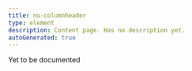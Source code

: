 ```yaml
---
title: nu-columnheader
type: element
description: Content page. Has no description yet.
autoGenerated: true
---
```


Yet to be documented